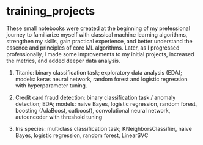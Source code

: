 # training_projects

These small notebooks were created at the beginning of my prefessional journey to familiarize myself with classical machine learning algorithms, strengthen my skills, gain practical experience, and better understand the essence and principles of core ML algorithms. Later, as I progressed professionally, I made some improvements to my initial projects, increased the metrics, and added deeper data analysis.

1. Titanic: binary classification task; exploratory data analysis (EDA); models: keras neural network, random forest and logistic regression with hyperparameter tuning.

2. Credit card fraud detection: binary classification task / anomaly detection; EDA; models: naive Bayes, logistic regression, random forest, boosting (AdaBoost, catboost), convolutional neural network, autoencoder with threshold tuning

3. Iris species: multiclass classification task; KNeighborsClassifier, naive Bayes, logistic regression, random forest, LinearSVC
